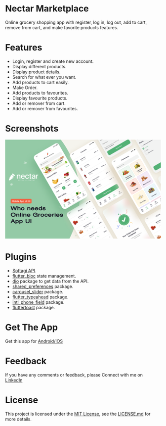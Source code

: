 # Nectar Marketplace

Online grocery shopping app with register, log in, log out, add to cart, remove from cart, and make favorite products features.


# Features 

- Login, register and create new account.
- Display different products.
- Display product details.
- Search for what ever you want.
- Add products to cart easily.
- Make Order.
- Add products to favourites.
- Display favourite products.
- Add or remover from cart.
- Add or remover from favourites.


# Screenshots

<p float="left">
  
  <img src="/assets/images/Cover.png"  />


# Plugins

* [Softagi API](https://www.getpostman.com/collections/94db931dc503afd508a5).
* [flutter_bloc](https://pub.dev/packages/flutter_bloc) state management.
* [dio](https://pub.dev/packages/dio) package to get data from the API.
* [shared_preferences](https://pub.dev/packages/shared_preferences) package.
* [carousel_slider](https://pub.dev/packages/carousel_slider) package.
* [flutter_typeahead](https://pub.dev/packages/flutter_typeahead) package.
* [intl_phone_field](https://pub.dev/packages/intl_phone_field) package.
* [fluttertoast](https://pub.dev/packages/fluttertoast) package.


# Get The App

Get this app for 
<a href="/assets/download/" download > Android/IOS </a>


# Feedback

If you have any comments or feedback, please Connect with me on [LinkedIn](https://www.linkedin.com/in/zolfa-gad-788493238/)


# License

This project is licensed under the [MIT License](LICENSE), see the [LICENSE.md](LICENSE)  for more details.

